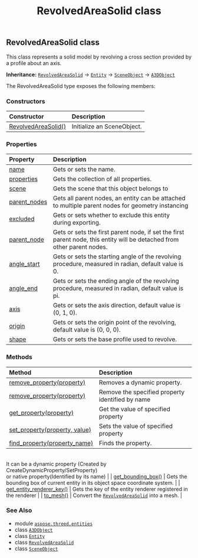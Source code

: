 ﻿---
title: RevolvedAreaSolid class
second_title: Aspose.3D for Python via .NET API References
description: 
type: docs
weight: 310
url: /python-net/aspose.threed.entities/revolvedareasolid/
is_root: false
---

## RevolvedAreaSolid class

This class represents a solid model by revolving a cross section provided by a profile about an axis.



**Inheritance:** [`RevolvedAreaSolid`](/3d/python-net/aspose.threed.entities/revolvedareasolid) → 
[`Entity`](/3d/python-net/aspose.threed/entity) → 
[`SceneObject`](/3d/python-net/aspose.threed/sceneobject) → 
[`A3DObject`](/3d/python-net/aspose.threed/a3dobject)



The RevolvedAreaSolid type exposes the following members:

### Constructors
| Constructor | Description |
| :- | :- |
| [RevolvedAreaSolid()](/3d/python-net/aspose.threed.entities/revolvedareasolid/__init__/#) | Initialize an SceneObject. |


### Properties
| Property | Description |
| :- | :- |
| [name](/3d/python-net/aspose.threed.entities/revolvedareasolid/name) | Gets or sets the name. |
| [properties](/3d/python-net/aspose.threed.entities/revolvedareasolid/properties) | Gets the collection of all properties. |
| [scene](/3d/python-net/aspose.threed.entities/revolvedareasolid/scene) | Gets the scene that this object belongs to |
| [parent_nodes](/3d/python-net/aspose.threed.entities/revolvedareasolid/parent_nodes) | Gets all parent nodes, an entity can be attached to multiple parent nodes for geometry instancing |
| [excluded](/3d/python-net/aspose.threed.entities/revolvedareasolid/excluded) | Gets or sets whether to exclude this entity during exporting. |
| [parent_node](/3d/python-net/aspose.threed.entities/revolvedareasolid/parent_node) | Gets or sets the first parent node, if set the first parent node, this entity will be detached from other parent nodes. |
| [angle_start](/3d/python-net/aspose.threed.entities/revolvedareasolid/angle_start) | Gets or sets the starting angle of the revolving procedure, measured in radian, default value is 0. |
| [angle_end](/3d/python-net/aspose.threed.entities/revolvedareasolid/angle_end) | Gets or sets the ending angle of the revolving procedure, measured in radian, default value is pi. |
| [axis](/3d/python-net/aspose.threed.entities/revolvedareasolid/axis) | Gets or sets the axis direction, default value is (0, 1, 0). |
| [origin](/3d/python-net/aspose.threed.entities/revolvedareasolid/origin) | Gets or sets the origin point of the revolving, default value is (0, 0, 0). |
| [shape](/3d/python-net/aspose.threed.entities/revolvedareasolid/shape) | Gets or sets the base profile used to revolve. |


### Methods
| Method | Description |
| :- | :- |
| [remove_property(property)](/3d/python-net/aspose.threed.entities/revolvedareasolid/remove_property/#Property) | Removes a dynamic property. |
| [remove_property(property)](/3d/python-net/aspose.threed.entities/revolvedareasolid/remove_property/#str) | Remove the specified property identified by name |
| [get_property(property)](/3d/python-net/aspose.threed.entities/revolvedareasolid/get_property/#str) | Get the value of specified property |
| [set_property(property, value)](/3d/python-net/aspose.threed.entities/revolvedareasolid/set_property/#str-any) | Sets the value of specified property |
| [find_property(property_name)](/3d/python-net/aspose.threed.entities/revolvedareasolid/find_property/#str) | Finds the property.<br/>It can be a dynamic property (Created by CreateDynamicProperty/SetProperty) <br/>or native property(Identified by its name) |
| [get_bounding_box()](/3d/python-net/aspose.threed.entities/revolvedareasolid/get_bounding_box/#) | Gets the bounding box of current entity in its object space coordinate system. |
| [get_entity_renderer_key()](/3d/python-net/aspose.threed.entities/revolvedareasolid/get_entity_renderer_key/#) | Gets the key of the entity renderer registered in the renderer |
| [to_mesh()](/3d/python-net/aspose.threed.entities/revolvedareasolid/to_mesh/#) | Convert the [`RevolvedAreaSolid`](/3d/python-net/aspose.threed.entities/revolvedareasolid) into a mesh. |



### See Also
* module [`aspose.threed.entities`](..)
* class [`A3DObject`](/3d/python-net/aspose.threed/a3dobject)
* class [`Entity`](/3d/python-net/aspose.threed/entity)
* class [`RevolvedAreaSolid`](/3d/python-net/aspose.threed.entities/revolvedareasolid)
* class [`SceneObject`](/3d/python-net/aspose.threed/sceneobject)
